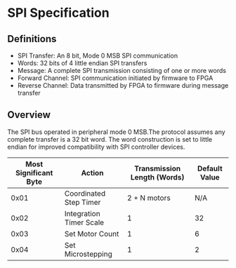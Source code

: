 # SPI Specification

## Definitions

- SPI Transfer: An 8 bit, Mode 0 MSB SPI communication
- Words: 32 bits of 4 little endian SPI transfers
- Message: A complete SPI transmission consisting of one or more words
- Forward Channel: SPI communication initiated by firmware to FPGA
- Reverse Channel: Data transmitted by FPGA to firmware during message transfer

## Overview

The SPI bus operated in peripheral mode 0 MSB.The protocol assumes any complete transfer is
a 32 bit word. The word construction is set to little endian for improved compatibility with
SPI controller devices.


| Most Significant Byte | Action                  | Transmission Length (Words) | Default Value |
|-----------------------|-------------------------|-----------------------------|---------------|
| 0x01                  | Coordinated Step Timer  | 2 + N motors                | N/A           |
| 0x02                  | Integration Timer Scale | 1                           | 32            |
| 0x03                  | Set Motor Count         | 1                           | 6             |
| 0x04                  | Set Microstepping       | 1                           | 2             |
